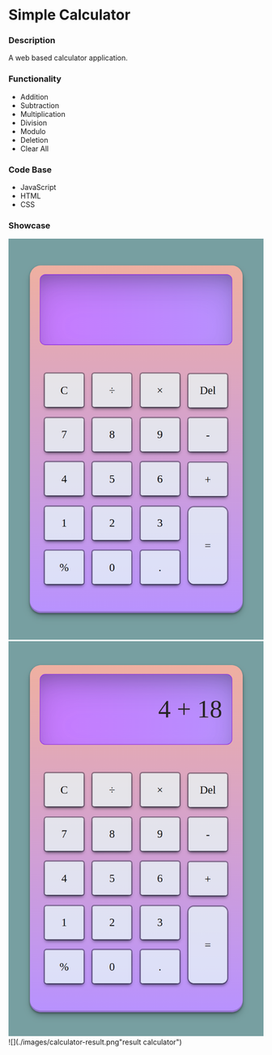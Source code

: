 # Simple Calculator

### Description
A web based calculator application.

### Functionality
* Addition
* Subtraction
* Multiplication
* Division
* Modulo
* Deletion
* Clear All

### Code Base
* JavaScript
* HTML
* CSS


### Showcase 
![](./images/calculator-blank.png "blank calculator")
![](./images/calculator-equation.png "equation calculator")
![](./images/calculator-result.png"result calculator")
